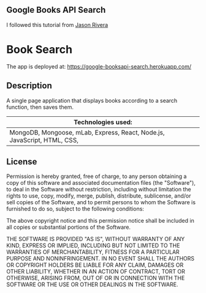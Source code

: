 ## Google Books API Search

I followed this tutorial from [Jason Rivera](https://www.youtube.com/watch?v=nT6Ud9nUzXU&list=PL_kAgwZgMfWx52BOjXE1GSWqN3Wyx13OC&index=2)



# Book Search

The app is deployed at:
https://google-booksapi-search.herokuapp.com/


## Description

A single page application that displays books according to a search function, then saves them.

| Technologies used:                                                                        |
| ----------------------------------------------------------------------------------------- |
| MongoDB, Mongoose, mLab, Express, React, Node.js, JavaScript, HTML, CSS, 



## License


Permission is hereby granted, free of charge, to any person obtaining a copy of this software and associated documentation files (the "Software"), to deal in the Software without restriction, including without limitation the rights to use, copy, modify, merge, publish, distribute, sublicense, and/or sell copies of the Software, and to permit persons to whom the Software is furnished to do so, subject to the following conditions:

The above copyright notice and this permission notice shall be included in all copies or substantial portions of the Software.

THE SOFTWARE IS PROVIDED "AS IS", WITHOUT WARRANTY OF ANY KIND, EXPRESS OR IMPLIED, INCLUDING BUT NOT LIMITED TO THE WARRANTIES OF MERCHANTABILITY, FITNESS FOR A PARTICULAR PURPOSE AND NONINFRINGEMENT. IN NO EVENT SHALL THE AUTHORS OR COPYRIGHT HOLDERS BE LIABLE FOR ANY CLAIM, DAMAGES OR OTHER LIABILITY, WHETHER IN AN ACTION OF CONTRACT, TORT OR OTHERWISE, ARISING FROM, OUT OF OR IN CONNECTION WITH THE SOFTWARE OR THE USE OR OTHER DEALINGS IN THE SOFTWARE.